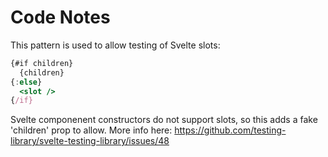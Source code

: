 # Code Notes

This pattern is used to allow testing of Svelte slots:

```jsx
{#if children}
  {children}
{:else}
  <slot />
{/if}
```

Svelte componenent constructors do not support slots, so this adds a fake 'children' prop to allow. More info here:
https://github.com/testing-library/svelte-testing-library/issues/48
